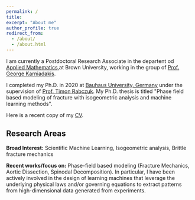 ```yaml
---
permalink: /
title: 
excerpt: "About me"
author_profile: true
redirect_from: 
  - /about/
  - /about.html
---
```


I am currently a Postdoctoral Research Associate in the departent od [Applied Mathematics](https://www.brown.edu/research/projects/crunch/home),at Brown University, working in the group of [Prof. George Karniadakis](https://www.brown.edu/research/projects/crunch/george-karniadakis). 

I completed my Ph.D. in 2020 at [Bauhaus University, Germany](https://www.uni-weimar.de/en/university/start/) under the supervision of [Prof. Timon Rabczuk](https://www.uni-weimar.de/en/civil-engineering/institute/ism/team/professors/prof-dr-ing-timon-rabczuk/). My Ph.D. thesis is titled "Phase field based modeling of fracture with isogeometric analysis and machine learning methods".

Here is a recent copy of my [CV](https://somdattagoswami.github.io/files/Resume.pdf).

## Research Areas
**Broad Interest:**  Scientific Machine Learning, Isogeometric analysis, Brittle fracture mechanics 

**Recent works/focus on:** Phase-field based modeling (Fracture Mechanics, Aortic Dissection, Spinodal Decomposition). In particular, I have been actively involved in the design of learning machines that leverage the underlying physical laws and/or governing equations to extract patterns from high-dimensional data generated from experiments.
